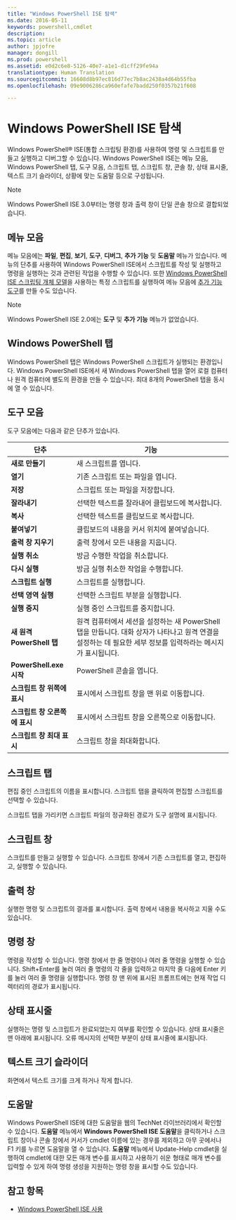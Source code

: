 ```yaml
---
title: "Windows PowerShell ISE 탐색"
ms.date: 2016-05-11
keywords: powershell,cmdlet
description: 
ms.topic: article
author: jpjofre
manager: dongill
ms.prod: powershell
ms.assetid: e0d2c6e8-5126-40e7-a1e1-d1cff29fe94a
translationtype: Human Translation
ms.sourcegitcommit: 16608d8b97ec816d77ec7b8ac2438a4d64b55fba
ms.openlocfilehash: 09e9006286ca960efafe7badd250f0357b21f608

---
```


# Windows PowerShell ISE 탐색
Windows PowerShell® ISE(통합 스크립팅 환경)를 사용하여 명령 및 스크립트를 만들고 실행하고 디버그할 수 있습니다. Windows PowerShell ISE는 메뉴 모음, Windows PowerShell 탭, 도구 모음, 스크립트 탭, 스크립트 창, 콘솔 창, 상태 표시줄, 텍스트 크기 슬라이더, 상황에 맞는 도움말 등으로 구성됩니다.

> [!NOTE]
> Windows PowerShell ISE 3.0부터는 명령 창과 출력 창이 단일 콘솔 창으로 결합되었습니다.

## 메뉴 모음
메뉴 모음에는 **파일**, **편집**, **보기**, **도구**, **디버그**, **추가 기능** 및 **도움말** 메뉴가 있습니다. 메뉴의 단추를 사용하여 Windows PowerShell ISE에서 스크립트를 작성 및 실행하고 명령을 실행하는 것과 관련된 작업을 수행할 수 있습니다. 또한 [Windows PowerShell ISE 스크립팅 개체 모델](../../core-powershell/ise/The-Windows-PowerShell-ISE-Scripting-Object-Model.md)을 사용하는 특정 스크립트를 실행하여 메뉴 모음에 [추가 기능 도구](../../core-powershell/ise/The-ISEAddOnTool-Object.md)를 만들 수도 있습니다.

> [!NOTE]
> Windows PowerShell ISE 2.0에는 **도구** 및 **추가 기능** 메뉴가 없었습니다.

## Windows PowerShell 탭
Windows PowerShell 탭은 Windows PowerShell 스크립트가 실행되는 환경입니다. Windows PowerShell ISE에서 새 Windows PowerShell 탭을 열어 로컬 컴퓨터나 원격 컴퓨터에 별도의 환경을 만들 수 있습니다. 최대 8개의 PowerShell 탭을 동시에 열 수 있습니다.

## 도구 모음
도구 모음에는 다음과 같은 단추가 있습니다.

|단추|기능|
|----------|------------|
|**새로 만들기**|새 스크립트를 엽니다.|
|**열기**|기존 스크립트 또는 파일을 엽니다.|
|**저장**|스크립트 또는 파일을 저장합니다.|
|**잘라내기**|선택한 텍스트를 잘라내어 클립보드에 복사합니다.|
|**복사**|선택한 텍스트를 클립보드로 복사합니다.|
|**붙여넣기**|클립보드의 내용을 커서 위치에 붙여넣습니다.|
|**출력 창 지우기**|출력 창에서 모든 내용을 지웁니다.|
|**실행 취소**|방금 수행한 작업을 취소합니다.|
|**다시 실행**|방금 실행 취소한 작업을 수행합니다.|
|**스크립트 실행**|스크립트를 실행합니다.|
|**선택 영역 실행**|선택한 스크립트 부분을 실행합니다.|
|**실행 중지**|실행 중인 스크립트를 중지합니다.|
|**새 원격 PowerShell 탭**|원격 컴퓨터에서 세션을 설정하는 새 PowerShell 탭을 만듭니다. 대화 상자가 나타나고 원격 연결을 설정하는 데 필요한 세부 정보를 입력하라는 메시지가 표시됩니다.|
|**PowerShell.exe 시작**|PowerShell 콘솔을 엽니다.|
|**스크립트 창 위쪽에 표시**|표시에서 스크립트 창을 맨 위로 이동합니다.|
|**스크립트 창 오른쪽에 표시**|표시에서 스크립트 창을 오른쪽으로 이동합니다.|
|**스크립트 창 최대 표시**|스크립트 창을 최대화합니다.|

## 스크립트 탭
편집 중인 스크립트의 이름을 표시합니다. 스크립트 탭을 클릭하여 편집할 스크립트를 선택할 수 있습니다.

스크립트 탭을 가리키면 스크립트 파일의 정규화된 경로가 도구 설명에 표시됩니다.

## 스크립트 창
스크립트를 만들고 실행할 수 있습니다. 스크립트 창에서 기존 스크립트를 열고, 편집하고, 실행할 수 있습니다.

## 출력 창
실행한 명령 및 스크립트의 결과를 표시합니다. 출력 창에서 내용을 복사하고 지울 수도 있습니다.

## 명령 창
명령을 작성할 수 있습니다. 명령 창에서 한 줄 명령이나 여러 줄 명령을 실행할 수 있습니다. Shift+Enter를 눌러 여러 줄 명령의 각 줄을 입력하고 마지막 줄 다음에 Enter 키를 눌러 여러 줄 명령을 실행합니다. 명령 창 맨 위에 표시된 프롬프트에는 현재 작업 디렉터리의 경로가 표시됩니다.

## 상태 표시줄
실행하는 명령 및 스크립트가 완료되었는지 여부를 확인할 수 있습니다. 상태 표시줄은 맨 아래에 표시됩니다. 오류 메시지의 선택한 부분이 상태 표시줄에 표시됩니다.

## 텍스트 크기 슬라이더
화면에서 텍스트 크기를 크게 하거나 작게 합니다.

## 도움말
Windows PowerShell ISE에 대한 도움말을 웹의 TechNet 라이브러리에서 확인할 수 있습니다. **도움말** 메뉴에서 **Windows PowerShell ISE 도움말**을 클릭하거나 스크립트 창이나 콘솔 창에서 커서가 cmdlet 이름에 있는 경우를 제외하고 아무 곳에서나 F1 키를 누르면 도움말을 열 수 있습니다. **도움말** 메뉴에서 Update-Help cmdlet을 실행하여 cmdlet에 대한 모든 매개 변수를 표시하고 사용하기 쉬운 형태로 매개 변수를 입력할 수 있게 하여 명령 생성을 지원하는 명령 창을 표시할 수도 있습니다.

## 참고 항목
- [Windows PowerShell ISE 사용](../../core-powershell/ise/Using-the-Windows-PowerShell-ISE.md)




<!--HONumber=Oct16_HO1-->


